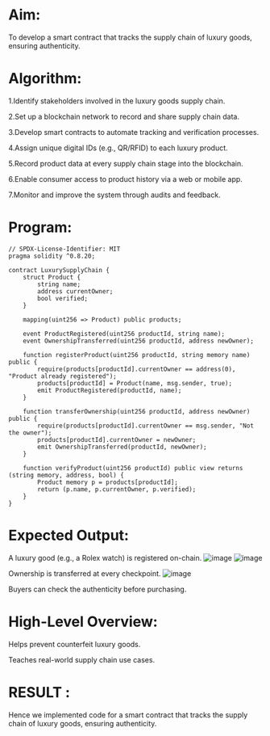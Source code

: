 # Aim:
To develop a smart contract that tracks the supply chain of luxury goods, ensuring authenticity.
# Algorithm:
1.Identify stakeholders involved in the luxury goods supply chain.

2.Set up a blockchain network to record and share supply chain data.

3.Develop smart contracts to automate tracking and verification processes.

4.Assign unique digital IDs (e.g., QR/RFID) to each luxury product.

5.Record product data at every supply chain stage into the blockchain.

6.Enable consumer access to product history via a web or mobile app.

7.Monitor and improve the system through audits and feedback.


# Program:
```
// SPDX-License-Identifier: MIT
pragma solidity ^0.8.20;

contract LuxurySupplyChain {
    struct Product {
        string name;
        address currentOwner;
        bool verified;
    }

    mapping(uint256 => Product) public products;

    event ProductRegistered(uint256 productId, string name);
    event OwnershipTransferred(uint256 productId, address newOwner);

    function registerProduct(uint256 productId, string memory name) public {
        require(products[productId].currentOwner == address(0), "Product already registered");
        products[productId] = Product(name, msg.sender, true);
        emit ProductRegistered(productId, name);
    }

    function transferOwnership(uint256 productId, address newOwner) public {
        require(products[productId].currentOwner == msg.sender, "Not the owner");
        products[productId].currentOwner = newOwner;
        emit OwnershipTransferred(productId, newOwner);
    }

    function verifyProduct(uint256 productId) public view returns (string memory, address, bool) {
        Product memory p = products[productId];
        return (p.name, p.currentOwner, p.verified);
    }
}
```
# Expected Output:
A luxury good (e.g., a Rolex watch) is registered on-chain.
![image](https://github.com/user-attachments/assets/ff8fcedc-3508-4f0a-9152-93a4ebafeb7a)
![image](https://github.com/user-attachments/assets/543947f9-844e-4bdf-8b71-eb6dcea85afe)


Ownership is transferred at every checkpoint.
![image](https://github.com/user-attachments/assets/1855beac-4794-446b-b0f2-2b575a0b3748)


Buyers can check the authenticity before purchasing.


# High-Level Overview:
Helps prevent counterfeit luxury goods.


Teaches real-world supply chain use cases.

# RESULT : 
Hence we implemented code for a smart contract that tracks the supply chain of luxury goods, ensuring authenticity.
